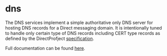 # dns
The DNS services implement a simple authoritative only DNS server for hosting DNS records for a Direct messaging domain. It is intentionally tuned to handle only certain type of DNS records including CERT type records as defined by the DirectProfject [specification](http://wiki.directproject.org/w/images/e/e6/Applicability_Statement_for_Secure_Health_Transport_v1.2.pdf).

Full documentation can be found [here](https://directprojectjavari.github.io/dns/).
